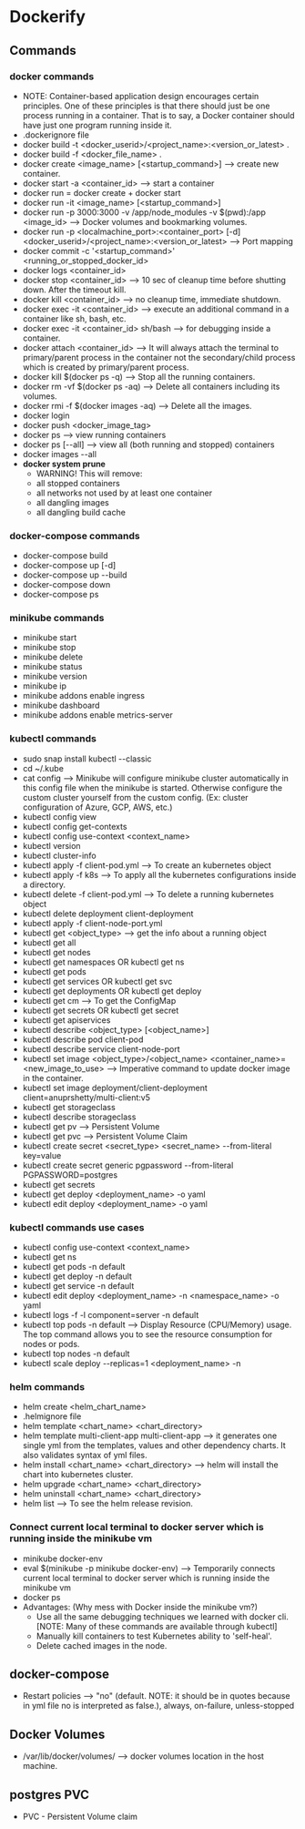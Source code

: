 # Dockerify

## Commands

### docker commands

- NOTE: Container-based application design encourages certain principles. One of these principles is that there should just be one process running in a container. That is to say, a Docker container should have just one program running inside it.
- .dockerignore file
- docker build -t <docker_userid>/<project_name>:<version_or_latest> .
- docker build -f <docker_file_name> .
- docker create <image_name> [<startup_command>] --> create new container.
- docker start -a <container_id> --> start a container
- docker run = docker create + docker start
- docker run -it <image_name> [<startup_command>]
- docker run -p 3000:3000 -v /app/node_modules -v $(pwd):/app <image_id> --> Docker volumes and bookmarking volumes.
- docker run -p <localmachine_port>:<container_port> [-d] <docker_userid>/<project_name>:<version_or_latest> --> Port mapping
- docker commit -c '<startup_command>' <running_or_stopped_docker_id>
- docker logs <container_id>
- docker stop <container_id> --> 10 sec of cleanup time before shutting down. After the timeout kill.
- docker kill <container_id> --> no cleanup time, immediate shutdown.
- docker exec -it <container_id> <command> --> execute an additional command in a container like sh, bash, etc.
- docker exec -it <container_id> sh/bash --> for debugging inside a container.
- docker attach <container_id> --> It will always attach the terminal to primary/parent process in the container not the secondary/child process which is created by primary/parent process.
- docker kill $(docker ps -q) --> Stop all the running containers.
- docker rm -vf $(docker ps -aq) --> Delete all containers including its volumes.
- docker rmi -f $(docker images -aq) --> Delete all the images.
- docker login
- docker push <docker_image_tag>
- docker ps --> view running containers
- docker ps [--all] --> view all (both running and stopped) containers
- docker images --all
- **docker system prune**
  - WARNING! This will remove:
  - all stopped containers
  - all networks not used by at least one container
  - all dangling images
  - all dangling build cache

### docker-compose commands

- docker-compose build
- docker-compose up [-d]
- docker-compose up --build
- docker-compose down
- docker-compose ps

### minikube commands

- minikube start
- minikube stop
- minikube delete
- minikube status
- minikube version
- minikube ip
- minikube addons enable ingress
- minikube dashboard
- minikube addons enable metrics-server

### kubectl commands

- sudo snap install kubectl --classic
- cd ~/.kube
- cat config --> Minikube will configure minikube cluster automatically in this config file when the minikube is started. Otherwise configure the custom cluster yourself from the custom config. (Ex: cluster configuration of Azure, GCP, AWS, etc.)
- kubectl config view
- kubectl config get-contexts
- kubectl config use-context <context_name>
- kubectl version
- kubectl cluster-info
- kubectl apply -f client-pod.yml --> To create an kubernetes object
- kubectl apply -f k8s --> To apply all the kubernetes configurations inside a directory.
- kubectl delete -f client-pod.yml --> To delete a running kubernetes object
- kubectl delete deployment client-deployment
- kubectl apply -f client-node-port.yml
- kubectl get <object_type> --> get the info about a running object
- kubectl get all
- kubectl get nodes
- kubectl get namespaces OR kubectl get ns
- kubectl get pods
- kubectl get services OR kubectl get svc
- kubectl get deployments OR kubectl get deploy
- kubectl get cm --> To get the ConfigMap
- kubectl get secrets OR kubectl get secret
- kubectl get apiservices
- kubectl describe <object_type> [<object_name>]
- kubectl describe pod client-pod
- kubectl describe service client-node-port
- kubectl set image <object_type>/<object_name> <container_name>=<new_image_to_use> --> Imperative command to update docker image in the container.
- kubectl set image deployment/client-deployment client=anuprshetty/multi-client:v5
- kubectl get storageclass
- kubectl describe storageclass
- kubectl get pv --> Persistent Volume
- kubectl get pvc --> Persistent Volume Claim
- kubectl create secret <secret_type> <secret_name> --from-literal key=value
- kubectl create secret generic pgpassword --from-literal PGPASSWORD=postgres
- kubectl get secrets
- kubectl get deploy <deployment_name> -o yaml
- kubectl edit deploy <deployment_name> -o yaml

### kubectl commands use cases

- kubectl config use-context <context_name>
- kubectl get ns
- kubectl get pods -n default
- kubectl get deploy -n default
- kubectl get service -n default
- kubectl edit deploy <deployment_name> -n <namespace_name> -o yaml
- kubectl logs -f -l component=server -n default
- kubectl top pods -n default --> Display Resource (CPU/Memory) usage. The top command allows you to see the resource consumption for nodes or pods.
- kubectl top nodes -n default
- kubectl scale deploy --replicas=1  <deployment_name> -n <namespace>

### helm commands

- helm create <helm_chart_name>
- .helmignore file
- helm template <chart_name> <chart_directory>
- helm template multi-client-app multi-client-app --> it generates one single yml from the templates, values and other dependency charts. It also validates syntax of yml files.
- helm install <chart_name> <chart_directory> --> helm will install the chart into kubernetes cluster.
- helm upgrade <chart_name> <chart_directory>
- helm uninstall <chart_name> <chart_directory>
- helm list --> To see the helm release revision.

### Connect current local terminal to docker server which is running inside the minikube vm

- minikube docker-env
- eval $(minikube -p minikube docker-env) --> Temporarily connects current local terminal to docker server which is running inside the minikube vm
- docker ps
- Advantages: (Why mess with Docker inside the minikube vm?)
    - Use all the same debugging techniques we learned with docker cli. [NOTE: Many of these commands are available through kubectl]
    - Manually kill containers to test Kubernetes ability to 'self-heal'.
    - Delete cached images in the node.

## docker-compose

- Restart policies --> "no" (default. NOTE: it should be in quotes because in yml file no is interpreted as false.), always, on-failure, unless-stopped


## Docker Volumes
  - /var/lib/docker/volumes/ --> docker volumes location in the host machine.
  
## postgres PVC

- PVC - Persistent Volume claim
